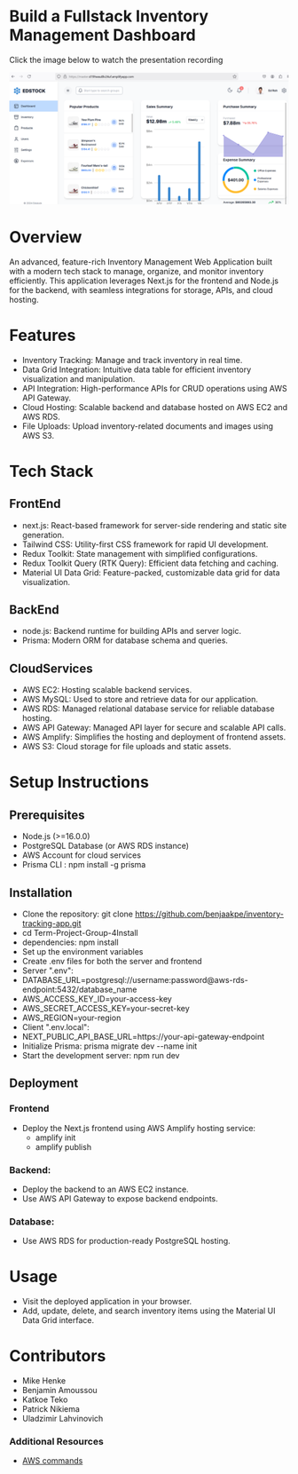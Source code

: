 # Build a Fullstack Inventory Management Dashboard

Click the image below to watch the presentation recording

[![Tutorial Video](server\assets\webpage.png)](https://unomail-my.sharepoint.com/personal/aamoussou_unomaha_edu/_layouts/15/stream.aspx?id=%2Fpersonal%2Faamoussou%5Funomaha%5Fedu%2FDocuments%2FRecordings%2FCSCI4650%20%2D%20Group%204%2D20241205%5F204217%2DMeeting%20Recording%2Emp4&referrer=StreamWebApp%2EWeb&referrerScenario=AddressBarCopied%2Eview%2E94915a08%2D42ee%2D4ac9%2Dbcf5%2Dacfbf73f13ee)


# Overview

An advanced, feature-rich Inventory Management Web Application built with a modern tech stack to manage, organize, and monitor inventory efficiently. This application leverages Next.js for the frontend and Node.js for the backend, with seamless integrations for storage, APIs, and cloud hosting.

# Features

- Inventory Tracking: Manage and track inventory in real time.
- Data Grid Integration: Intuitive data table for efficient inventory visualization and manipulation.
- API Integration: High-performance APIs for CRUD operations using AWS API Gateway.
- Cloud Hosting: Scalable backend and database hosted on AWS EC2 and AWS RDS.
- File Uploads: Upload inventory-related documents and images using AWS S3.

# Tech Stack

## FrontEnd
- next.js: React-based framework for server-side rendering and static site generation.     
- Tailwind CSS: Utility-first CSS framework for rapid UI development.     
- Redux Toolkit: State management with simplified configurations.     
- Redux Toolkit Query (RTK Query): Efficient data fetching and caching.     
- Material UI Data Grid: Feature-packed, customizable data grid for data visualization.

## BackEnd
- node.js: Backend runtime for building APIs and server logic.     
- Prisma: Modern ORM for database schema and queries.

## CloudServices

- AWS EC2: Hosting scalable backend services. 
- AWS MySQL: Used to store and retrieve data for our application.    
- AWS RDS: Managed relational database service for reliable database hosting.     
- AWS API Gateway: Managed API layer for secure and scalable API calls.     
- AWS Amplify: Simplifies the hosting and deployment of frontend assets.     
- AWS S3: Cloud storage for file uploads and static assets. 


# Setup Instructions

## Prerequisites

- Node.js (>=16.0.0)     
- PostgreSQL Database (or AWS RDS instance)     
- AWS Account for cloud services     
- Prisma CLI : npm install -g prisma

## Installation

- Clone the repository: git clone https://github.com/benjaakpe/inventory-tracking-app.git 
- cd Term-Project-Group-4Install 
- dependencies: npm install
- Set up the environment variables
- Create .env files for both the server and frontend
- Server ".env":
- DATABASE_URL=postgresql://username:password@aws-rds-endpoint:5432/database_name
- AWS_ACCESS_KEY_ID=your-access-key
- AWS_SECRET_ACCESS_KEY=your-secret-key
- AWS_REGION=your-region
- Client ".env.local":
- NEXT_PUBLIC_API_BASE_URL=https://your-api-gateway-endpoint
- Initialize Prisma: prisma migrate dev --name init
- Start the development server: npm run dev

## Deployment

### Frontend     
- Deploy the Next.js frontend using AWS Amplify hosting service:         
    - amplify init         
    - amplify publish     
    
### Backend:         
- Deploy the backend to an AWS EC2 instance.         
- Use AWS API Gateway to expose backend endpoints.     

### Database:         
- Use AWS RDS for production-ready PostgreSQL hosting. 

# Usage
- Visit the deployed application in your browser.          
- Add, update, delete, and search inventory items using the Material UI Data Grid interface. 

# Contributors

- Mike Henke
- Benjamin Amoussou
- Katkoe Teko
- Patrick Nikiema
- Uladzimir Lahvinovich


### Additional Resources

- [AWS commands](https://github.com/ed-roh/inventory-management/blob/master/server/aws-ec2-instructions.md)

